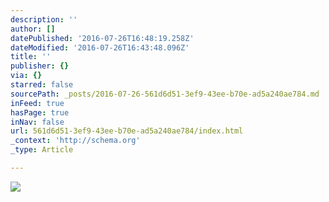 ```yaml
---
description: ''
author: []
datePublished: '2016-07-26T16:48:19.258Z'
dateModified: '2016-07-26T16:43:48.096Z'
title: ''
publisher: {}
via: {}
starred: false
sourcePath: _posts/2016-07-26-561d6d51-3ef9-43ee-b70e-ad5a240ae784.md
inFeed: true
hasPage: true
inNav: false
url: 561d6d51-3ef9-43ee-b70e-ad5a240ae784/index.html
_context: 'http://schema.org'
_type: Article

---
```

![](https://the-grid-user-content.s3-us-west-2.amazonaws.com/503e90cc-4d74-4e5a-ad5b-4581c4af3b65.jpg)